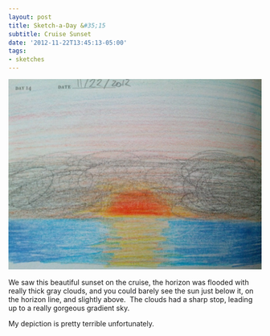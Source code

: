```yaml
---
layout: post
title: Sketch-a-Day &#35;15
subtitle: Cruise Sunset
date: '2012-11-22T13:45:13-05:00'
tags:
- sketches
---
```

![](/images/sketches/sad15-cruise-sunset.jpg)

We saw this beautiful sunset on the cruise, the horizon was flooded with really thick gray clouds, and you could barely see the sun just below it, on the horizon line, and slightly above.  The clouds had a sharp stop, leading up to a really gorgeous gradient sky.

My depiction is pretty terrible unfortunately.
